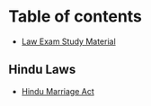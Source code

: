# Table of contents

* [Law Exam Study Material](README.md)

## Hindu Laws

* [Hindu Marriage Act](hindu-laws/hindu-marriage-act.md)

